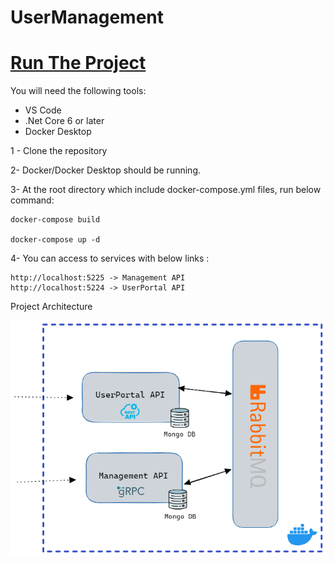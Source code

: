# UserManagement


<h1 align="left"><u>Run The Project</u></h1>

You will need the following tools:

 * VS Code
 * .Net Core 6 or later
 * Docker Desktop
 
<p align="left">
 1 -  Clone the repository
</p>
<p align="left">
 2- Docker/Docker Desktop should be running.
</p>
<p align="left">
 3- At the root directory which include docker-compose.yml files, run below command:
</p>

```
docker-compose build

docker-compose up -d
```
<p align="left">
 4- You can access to services with below links :
</p>

```
http://localhost:5225 -> Management API
http://localhost:5224 -> UserPortal API
```

Project Architecture

![alt text](https://github.com/0zkan/UserManagement/blob/main/image/architect.png)
